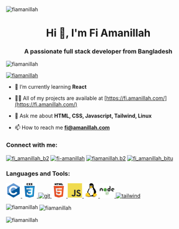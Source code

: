 <img align="center" src="https://images2.imgbox.com/a0/85/LS1zQI4T_o.gif" alt="fiamanillah" />

<h1 align="center">Hi 👋, I'm Fi Amanillah</h1>
<h3 align="center">A passionate full stack developer from Bangladesh</h3>

<p align="left"> <img src="https://komarev.com/ghpvc/?username=fiamanillah&label=Profile%20views&color=0e75b6&style=flat" alt="fiamanillah" /> </p>

<p align="left"> <a href="https://github.com/ryo-ma/github-profile-trophy"><img src="https://github-profile-trophy.vercel.app/?username=fiamanillah" alt="fiamanillah" /></a> </p>

- 🌱 I’m currently learning **React**

- 👨‍💻 All of my projects are available at [https://fi.amanillah.com/](https://fi.amanillah.com/)

- 💬 Ask me about **HTML, CSS, Javascript, Tailwind, Linux**

- 📫 How to reach me **fi@amanillah.com**

<h3 align="left">Connect with me:</h3>
<p align="left">
<a href="https://twitter.com/fi_amanillah_b2" target="blank"><img align="center" src="https://raw.githubusercontent.com/rahuldkjain/github-profile-readme-generator/master/src/images/icons/Social/twitter.svg" alt="fi_amanillah_b2" height="30" width="40" /></a>
<a href="https://linkedin.com/in/fi-amanillah" target="blank"><img align="center" src="https://raw.githubusercontent.com/rahuldkjain/github-profile-readme-generator/master/src/images/icons/Social/linked-in-alt.svg" alt="fi-amanillah" height="30" width="40" /></a>
<a href="https://fb.com/fiamanillah.b2" target="blank"><img align="center" src="https://raw.githubusercontent.com/rahuldkjain/github-profile-readme-generator/master/src/images/icons/Social/facebook.svg" alt="fiamanillah.b2" height="30" width="40" /></a>
<a href="https://instagram.com/fi_amanillah_bitu" target="blank"><img align="center" src="https://raw.githubusercontent.com/rahuldkjain/github-profile-readme-generator/master/src/images/icons/Social/instagram.svg" alt="fi_amanillah_bitu" height="30" width="40" /></a>
</p>

<h3 align="left">Languages and Tools:</h3>
<p align="left"> <a href="https://www.cprogramming.com/" target="_blank" rel="noreferrer"> <img src="https://raw.githubusercontent.com/devicons/devicon/master/icons/c/c-original.svg" alt="c" width="40" height="40"/> </a> <a href="https://www.w3schools.com/css/" target="_blank" rel="noreferrer"> <img src="https://raw.githubusercontent.com/devicons/devicon/master/icons/css3/css3-original-wordmark.svg" alt="css3" width="40" height="40"/> </a> <a href="https://git-scm.com/" target="_blank" rel="noreferrer"> <img src="https://www.vectorlogo.zone/logos/git-scm/git-scm-icon.svg" alt="git" width="40" height="40"/> </a> <a href="https://www.w3.org/html/" target="_blank" rel="noreferrer"> <img src="https://raw.githubusercontent.com/devicons/devicon/master/icons/html5/html5-original-wordmark.svg" alt="html5" width="40" height="40"/> </a> <a href="https://developer.mozilla.org/en-US/docs/Web/JavaScript" target="_blank" rel="noreferrer"> <img src="https://raw.githubusercontent.com/devicons/devicon/master/icons/javascript/javascript-original.svg" alt="javascript" width="40" height="40"/> </a> <a href="https://www.linux.org/" target="_blank" rel="noreferrer"> <img src="https://raw.githubusercontent.com/devicons/devicon/master/icons/linux/linux-original.svg" alt="linux" width="40" height="40"/> </a> <a href="https://nodejs.org" target="_blank" rel="noreferrer"> <img src="https://raw.githubusercontent.com/devicons/devicon/master/icons/nodejs/nodejs-original-wordmark.svg" alt="nodejs" width="40" height="40"/> </a> <a href="https://tailwindcss.com/" target="_blank" rel="noreferrer"> <img src="https://www.vectorlogo.zone/logos/tailwindcss/tailwindcss-icon.svg" alt="tailwind" width="40" height="40"/> </a> </p>

<p><img align="left" src="https://github-readme-stats.vercel.app/api/top-langs?username=fiamanillah&show_icons=true&locale=en&layout=compact" alt="fiamanillah" /></p>

<p>&nbsp;<img align="center" src="https://github-readme-stats.vercel.app/api?username=fiamanillah&show_icons=true&locale=en" alt="fiamanillah" /></p>

<p><img align="center" src="https://github-readme-streak-stats.herokuapp.com/?user=fiamanillah&" alt="fiamanillah" /></p>
